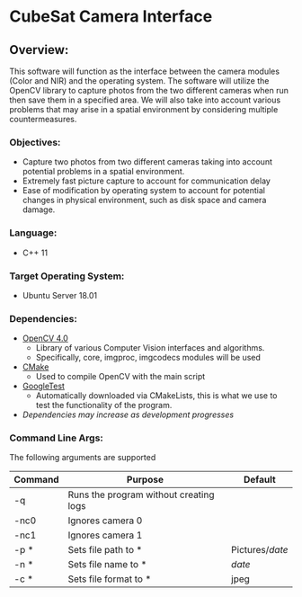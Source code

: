 
# CubeSat Camera Interface
## Overview: 
This software will function as the interface between the camera modules (Color and NIR) and the operating system. The software will utilize the OpenCV library to capture photos from the two different cameras when run then save them in a specified area. We will also take into account various problems that may arise in a spatial environment by considering multiple countermeasures.  

### Objectives: 
- Capture two photos from two different cameras taking into account potential problems in a spatial environment. 
- Extremely fast picture capture to account for communication delay
- Ease of modification by operating system to account for potential changes in physical environment, such as disk space and camera damage.

### Language: 
- C++ 11

### Target Operating System:
- Ubuntu Server 18.01

### Dependencies: 
- [OpenCV 4.0](https://opencv.org/)
  - Library of various Computer Vision interfaces and algorithms. 
  - Specifically, core, imgproc, imgcodecs modules will be used
- [CMake](https://cmake.org/)
  - Used to compile OpenCV with the main script
- [GoogleTest](https://github.com/google/googletest)
  - Automatically downloaded via CMakeLists, this is what we use to test the functionality of the program.
- *Dependencies may increase as development progresses*

### Command Line Args:
The following arguments are supported

Command | Purpose | Default
------------ | ------------- | -------------
-q | Runs the program without creating logs | 
-nc0 | Ignores camera 0 |
-nc1 | Ignores camera 1 |
-p * | Sets file path to * | Pictures/*date*
-n * | Sets file name to * | *date*
-c * | Sets file format to * | jpeg

